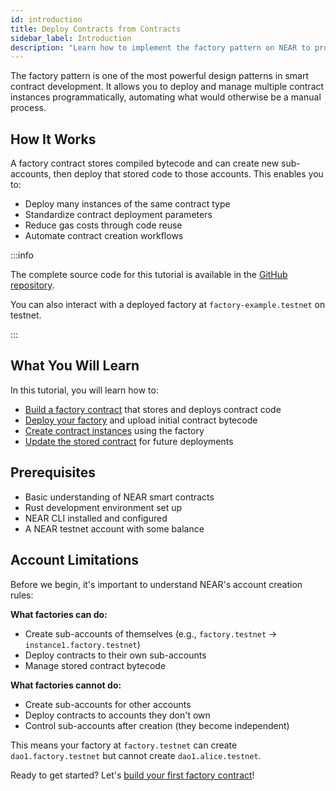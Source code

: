 ```yaml
---
id: introduction
title: Deploy Contracts from Contracts
sidebar_label: Introduction
description: "Learn how to implement the factory pattern on NEAR to programmatically deploy smart contracts from within other smart contracts."
---
```


The factory pattern is one of the most powerful design patterns in smart contract development. It allows you to deploy and manage multiple contract instances programmatically, automating what would otherwise be a manual process.

## How It Works

A factory contract stores compiled bytecode and can create new sub-accounts, then deploy that stored code to those accounts. This enables you to:

- Deploy many instances of the same contract type
- Standardize contract deployment parameters
- Reduce gas costs through code reuse
- Automate contract creation workflows

:::info

The complete source code for this tutorial is available in the [GitHub repository](https://github.com/near-examples/factory-rust).

You can also interact with a deployed factory at `factory-example.testnet` on testnet.

:::

## What You Will Learn

In this tutorial, you will learn how to:

- [Build a factory contract](1-factory-contract.md) that stores and deploys contract code
- [Deploy your factory](2-deploy-factory.md) and upload initial contract bytecode
- [Create contract instances](3-create-instances.md) using the factory
- [Update the stored contract](4-update-contract.md) for future deployments

## Prerequisites

- Basic understanding of NEAR smart contracts
- Rust development environment set up
- NEAR CLI installed and configured
- A NEAR testnet account with some balance

## Account Limitations

Before we begin, it's important to understand NEAR's account creation rules:

**What factories can do:**
- Create sub-accounts of themselves (e.g., `factory.testnet` → `instance1.factory.testnet`)
- Deploy contracts to their own sub-accounts
- Manage stored contract bytecode

**What factories cannot do:**
- Create sub-accounts for other accounts
- Deploy contracts to accounts they don't own
- Control sub-accounts after creation (they become independent)

This means your factory at `factory.testnet` can create `dao1.factory.testnet` but cannot create `dao1.alice.testnet`.

Ready to get started? Let's [build your first factory contract](1-factory-contract.md)!